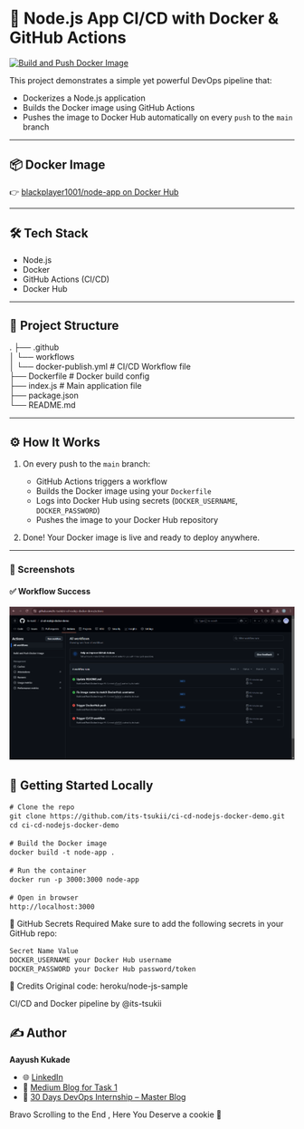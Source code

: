 # 🚀 Node.js App CI/CD with Docker & GitHub Actions

[![Build and Push Docker Image](https://github.com/its-tsukii/ci-cd-nodejs-docker-demo/actions/workflows/main.yml/badge.svg)](https://github.com/its-tsukii/ci-cd-nodejs-docker-demo/actions/workflows/main.yml)

This project demonstrates a simple yet powerful DevOps pipeline that:

- Dockerizes a Node.js application
- Builds the Docker image using GitHub Actions
- Pushes the image to Docker Hub automatically on every `push` to the `main` branch

---

## 📦 Docker Image

👉 [blackplayer1001/node-app on Docker Hub](https://hub.docker.com/r/blackplayer1001/node-app)

---

## 🛠️ Tech Stack

- Node.js
- Docker
- GitHub Actions (CI/CD)
- Docker Hub

---

## 📁 Project Structure

. ├── .github 
  <br>│ └── workflows 
  <br>│ └── docker-publish.yml # CI/CD Workflow file 
  <br>├── Dockerfile # Docker build config 
  <br>├── index.js # Main application file 
  <br>├── package.json 
  <br>└── README.md



---

## ⚙️ How It Works

1. On every push to the `main` branch:
   - GitHub Actions triggers a workflow
   - Builds the Docker image using your `Dockerfile`
   - Logs into Docker Hub using secrets (`DOCKER_USERNAME`, `DOCKER_PASSWORD`)
   - Pushes the image to your Docker Hub repository

2. Done! Your Docker image is live and ready to deploy anywhere.

---

### 📸 Screenshots

#### ✅ Workflow Success
![Workflow Success](screenshots/actions.png)

## 🚀 Getting Started Locally

```
# Clone the repo
git clone https://github.com/its-tsukii/ci-cd-nodejs-docker-demo.git
cd ci-cd-nodejs-docker-demo

# Build the Docker image
docker build -t node-app .

# Run the container
docker run -p 3000:3000 node-app

# Open in browser
http://localhost:3000
```
🔐 GitHub Secrets Required
Make sure to add the following secrets in your GitHub repo:
```
Secret Name	Value
DOCKER_USERNAME	your Docker Hub username
DOCKER_PASSWORD	your Docker Hub password/token
```

🙌 Credits
Original code: heroku/node-js-sample

CI/CD and Docker pipeline by @its-tsukii

## ✍️ Author

**Aayush Kukade**

- 🌐 [LinkedIn](https://www.linkedin.com/in/aayushkukade/)
- 📖 [Medium Blog for Task 1]([https://your-medium-blog-link.com](https://medium.com/@sroy10012001/ci-cd-with-github-actions-and-docker-task-1-of-my-devops-internship-16008e3c6d1d))
- 🧭 [30 Days DevOps Internship – Master Blog]([https://your-master-blog-link.com](https://medium.com/@sroy10012001/my-devops-internship-journey-with-elevate-labs-30-days-of-learning-d7252e409a20))

Bravo Scrolling to the End , Here You Deserve a cookie 🍪
